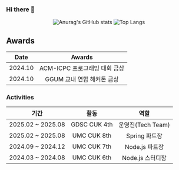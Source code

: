 ### Hi there 👋

<!--
**parkmineum/parkmineum** is a ✨ _special_ ✨ repository because its `README.md` (this file) appears on your GitHub profile.

Here are some ideas to get you started:

- 🔭 I’m currently working on ...
- 🌱 I’m currently learning ...
- 👯 I’m looking to collaborate on ...
- 🤔 I’m looking for help with ...
- 💬 Ask me about ...
- 📫 How to reach me: ...
- 😄 Pronouns: ...
- ⚡ Fun fact: ...
-->
<div align=center>

![Anurag's GitHub stats](https://github-readme-stats.vercel.app/api?username=parkmineum&show_icons=true&theme=radical)
![Top Langs](https://github-readme-stats.vercel.app/api/top-langs/?username=parkmineum&theme=radical&layout=compact&hide=python)

</div>

## Awards

<div align=center>

|Date|Awards|
|:-:|:-:|
|2024.10|ACM-ICPC 프로그래밍 대회 금상|
|2024.10|GGUM 교내 연합 해커톤 금상|

</div>


### Activities

<div align=center>

|기간|활동|역할|
|:-:|:-:|:-:|
|2025.02 ~ 2025.08 |GDSC CUK 4th|운영진(Tech Team)|
|2025.02 ~ 2025.08|UMC CUK 8th|Spring 파트장|
|2024.09 ~ 2024.12|UMC CUK 7th|Node.js 파트장|
|2024.03 ~ 2024.08|UMC CUK 6th|Node.js 스터디장|

</div>
